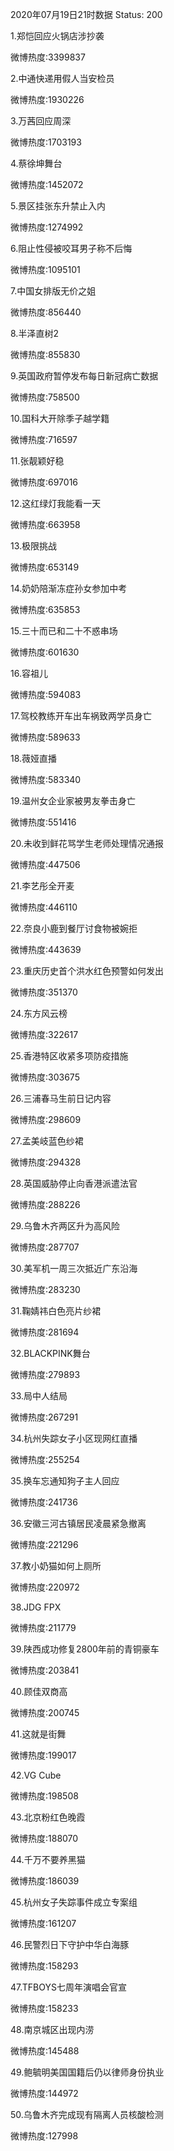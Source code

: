 2020年07月19日21时数据
Status: 200

1.郑恺回应火锅店涉抄袭

微博热度:3399837

2.中通快递用假人当安检员

微博热度:1930226

3.万茜回应周深

微博热度:1703193

4.蔡徐坤舞台

微博热度:1452072

5.景区挂张东升禁止入内

微博热度:1274992

6.阻止性侵被咬耳男子称不后悔

微博热度:1095101

7.中国女排版无价之姐

微博热度:856440

8.半泽直树2

微博热度:855830

9.英国政府暂停发布每日新冠病亡数据

微博热度:758500

10.国科大开除季子越学籍

微博热度:716597

11.张靓颖好稳

微博热度:697016

12.这红绿灯我能看一天

微博热度:663958

13.极限挑战

微博热度:653149

14.奶奶陪渐冻症孙女参加中考

微博热度:635853

15.三十而已和二十不惑串场

微博热度:601630

16.容祖儿

微博热度:594083

17.驾校教练开车出车祸致两学员身亡

微博热度:589633

18.薇娅直播

微博热度:583340

19.温州女企业家被男友拳击身亡

微博热度:551416

20.未收到鲜花骂学生老师处理情况通报

微博热度:447506

21.李艺彤全开麦

微博热度:446110

22.奈良小鹿到餐厅讨食物被婉拒

微博热度:443639

23.重庆历史首个洪水红色预警如何发出

微博热度:351370

24.东方风云榜

微博热度:322617

25.香港特区收紧多项防疫措施

微博热度:303675

26.三浦春马生前日记内容

微博热度:298609

27.孟美岐蓝色纱裙

微博热度:294328

28.英国威胁停止向香港派遣法官

微博热度:288226

29.乌鲁木齐两区升为高风险

微博热度:287707

30.美军机一周三次抵近广东沿海

微博热度:283230

31.鞠婧祎白色亮片纱裙

微博热度:281694

32.BLACKPINK舞台

微博热度:279893

33.局中人结局

微博热度:267291

34.杭州失踪女子小区现网红直播

微博热度:255254

35.换车忘通知狗子主人回应

微博热度:241736

36.安徽三河古镇居民凌晨紧急撤离

微博热度:221296

37.教小奶猫如何上厕所

微博热度:220972

38.JDG FPX

微博热度:211779

39.陕西成功修复2800年前的青铜豪车

微博热度:203841

40.顾佳双商高

微博热度:200745

41.这就是街舞

微博热度:199017

42.VG Cube

微博热度:198508

43.北京粉红色晚霞

微博热度:188070

44.千万不要养黑猫

微博热度:186039

45.杭州女子失踪事件成立专案组

微博热度:161207

46.民警烈日下守护中华白海豚

微博热度:158293

47.TFBOYS七周年演唱会官宣

微博热度:158233

48.南京城区出现内涝

微博热度:145488

49.鲍毓明美国国籍后仍以律师身份执业

微博热度:144972

50.乌鲁木齐完成现有隔离人员核酸检测

微博热度:127998

